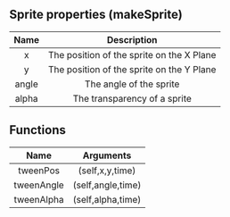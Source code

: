 ## Sprite properties (makeSprite)
|  Name   |                         Description                          |
| :-----: | :----------------------------------------------------------: |
|  x  | The position of the sprite on the X Plane |
|  y   | The position of the sprite on the Y Plane|
| angle | The angle of the sprite |
| alpha | The transparency of a sprite |

## Functions
|  Name   |                         Arguments                            |
| :-----: | :----------------------------------------------------------: |
|  tweenPos | (self,x,y,time) |
|  tweenAngle| (self,angle,time) |
|  tweenAlpha | (self,alpha,time) |